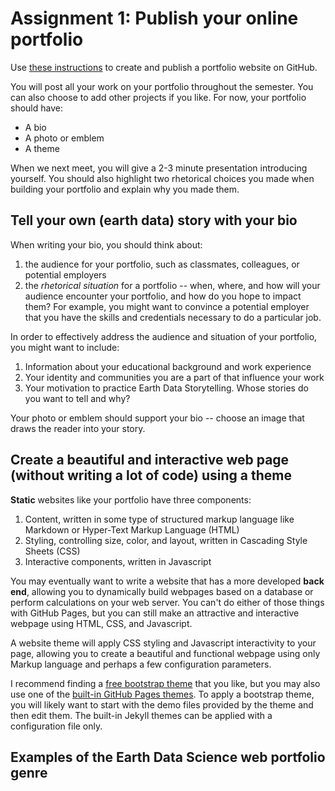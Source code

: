 # Assignment 1: Publish your online portfolio

Use [these instructions](https://earthlab-education.github.io/Earth-Analytics-2023-01-Intro/create-portfolio-website/00-create-portfolio-website.html) to create and publish a portfolio website on GitHub.

You will post all your work on your portfolio throughout the semester. You can also choose to add other projects if you like. For now, your portfolio should have:

  * A bio
  * A photo or emblem
  * A theme

When we next meet, you will give a 2-3 minute presentation introducing yourself. You should also highlight two rhetorical choices you made when building your portfolio and explain why you made them.

## Tell your own (earth data) story with your bio

When writing your bio, you should think about:

  1. the audience for your portfolio, such as classmates, colleagues, or potential employers
  2. the *rhetorical situation* for a portfolio -- when, where, and how will your audience encounter your portfolio, and how do you hope to impact them? For example, you might want to convince a potential employer that you have the skills and credentials necessary to do a particular job.

In order to effectively address the audience and situation of your portfolio, you might want to include:

  1. Information about your educational background and work experience
  2. Your identity and communities you are a part of that influence your work
  3. Your motivation to practice Earth Data Storytelling. Whose stories do you want to tell and why?

Your photo or emblem should support your bio -- choose an image that draws the reader into your story.

## Create a beautiful and interactive web page (without writing a lot of code) using a theme

**Static** websites like your portfolio have three components:
  1. Content, written in some type of structured markup language like Markdown or Hyper-Text Markup Language (HTML)
  2. Styling, controlling size, color, and layout, written in Cascading Style Sheets (CSS)
  3. Interactive components, written in Javascript

You may eventually want to write a website that has a more developed **back end**, allowing you to dynamically build webpages based on a database or perform calculations on your web server. You can't do either of those things with GitHub Pages, but you can still make an attractive and interactive webpage using HTML, CSS, and Javascript.

A website theme will apply CSS styling and Javascript interactivity to your page, allowing you to create a beautiful and functional webpage using only Markup language and perhaps a few configuration parameters.

I recommend finding a [free bootstrap theme](https://startbootstrap.com/themes) that you like, but you may also use one of the [built-in GitHub Pages themes](https://docs.github.com/en/pages/setting-up-a-github-pages-site-with-jekyll/adding-a-theme-to-your-github-pages-site-using-jekyll#adding-a-theme). To apply a bootstrap theme, you will likely want to start with the demo files provided by the theme and then edit them. The built-in Jekyll themes can be applied with a configuration file only.

## Examples of the Earth Data Science web portfolio genre

